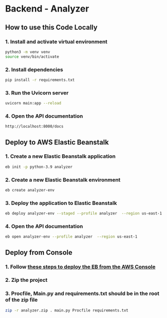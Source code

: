 # Backend - Analyzer

## How to use this Code Locally

### 1. Install and activate virtual environment
```bash
python3 -m venv venv
source venv/bin/activate
``` 

### 2. Install dependencies
```bash
pip install -r requirements.txt
```

### 3. Run the Uvicorn server
```bash
uvicorn main:app --reload
```

### 4. Open the API documentation
```bash
http://localhost:8000/docs
```

## Deploy to AWS Elastic Beanstalk

### 1. Create a new Elastic Beanstalk application
```bash
eb init -p python-3.9 analyzer
```

### 2. Create a new Elastic Beanstalk environment
```bash
eb create analyzer-env
```

### 3. Deploy the application to Elastic Beanstalk
```bash
eb deploy analyzer-env --staged --profile analyzer  --region us-east-1 
```

### 4. Open the API documentation
```bash
eb open analyzer-env --profile analyzer  --region us-east-1 
```

## Deploy from Console

### 1. Follow [these steps to deploy the EB from the AWS Console](https://www.youtube.com/watch?v=guFsZB8r89M)

### 2. Zip the project

### 3. Procfile, Main.py and requirements.txt should be in the root of the zip file
```bash
zip -r analyzer.zip . main.py Procfile requirements.txt
```


